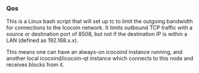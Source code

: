 ### Qos ###

This is a Linux bash script that will set up tc to limit the outgoing bandwidth for connections to the Icocoin network. It limits outbound TCP traffic with a source or destination port of 8508, but not if the destination IP is within a LAN (defined as 192.168.x.x).

This means one can have an always-on icocoind instance running, and another local icocoind/icocoin-qt instance which connects to this node and receives blocks from it.
